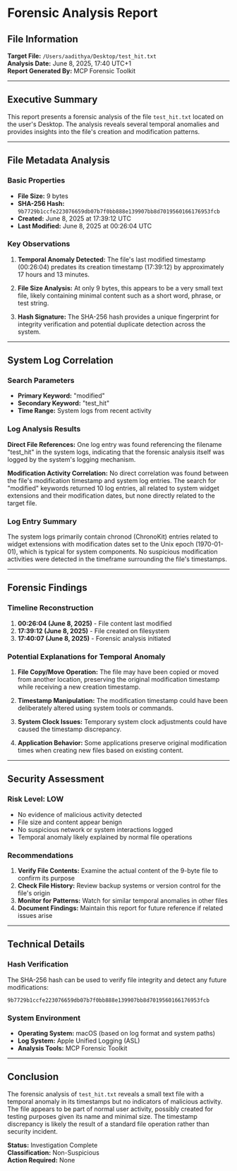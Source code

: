 # Forensic Analysis Report

## File Information
**Target File:** `/Users/aadithya/Desktop/test_hit.txt`  
**Analysis Date:** June 8, 2025, 17:40 UTC+1  
**Report Generated By:** MCP Forensic Toolkit

---

## Executive Summary

This report presents a forensic analysis of the file `test_hit.txt` located on the user's Desktop. The analysis reveals several temporal anomalies and provides insights into the file's creation and modification patterns.

---

## File Metadata Analysis

### Basic Properties
- **File Size:** 9 bytes
- **SHA-256 Hash:** `9b7729b1ccfe223076659db07b7f0bb888e139907bb8d7019560166176953fcb`
- **Created:** June 8, 2025 at 17:39:12 UTC
- **Last Modified:** June 8, 2025 at 00:26:04 UTC

### Key Observations
1. **Temporal Anomaly Detected:** The file's last modified timestamp (00:26:04) predates its creation timestamp (17:39:12) by approximately 17 hours and 13 minutes.

2. **File Size Analysis:** At only 9 bytes, this appears to be a very small text file, likely containing minimal content such as a short word, phrase, or test string.

3. **Hash Signature:** The SHA-256 hash provides a unique fingerprint for integrity verification and potential duplicate detection across the system.

---

## System Log Correlation

### Search Parameters
- **Primary Keyword:** "modified"
- **Secondary Keyword:** "test_hit"
- **Time Range:** System logs from recent activity

### Log Analysis Results

**Direct File References:** One log entry was found referencing the filename "test_hit" in the system logs, indicating that the forensic analysis itself was logged by the system's logging mechanism.

**Modification Activity Correlation:** No direct correlation was found between the file's modification timestamp and system log entries. The search for "modified" keywords returned 10 log entries, all related to system widget extensions and their modification dates, but none directly related to the target file.

### Log Entry Summary
The system logs primarily contain chronod (ChronoKit) entries related to widget extensions with modification dates set to the Unix epoch (1970-01-01), which is typical for system components. No suspicious modification activities were detected in the timeframe surrounding the file's timestamps.

---

## Forensic Findings

### Timeline Reconstruction
1. **00:26:04 (June 8, 2025)** - File content last modified
2. **17:39:12 (June 8, 2025)** - File created on filesystem
3. **17:40:07 (June 8, 2025)** - Forensic analysis initiated

### Potential Explanations for Temporal Anomaly
1. **File Copy/Move Operation:** The file may have been copied or moved from another location, preserving the original modification timestamp while receiving a new creation timestamp.

2. **Timestamp Manipulation:** The modification timestamp could have been deliberately altered using system tools or commands.

3. **System Clock Issues:** Temporary system clock adjustments could have caused the timestamp discrepancy.

4. **Application Behavior:** Some applications preserve original modification times when creating new files based on existing content.

---

## Security Assessment

### Risk Level: **LOW**
- No evidence of malicious activity detected
- File size and content appear benign
- No suspicious network or system interactions logged
- Temporal anomaly likely explained by normal file operations

### Recommendations
1. **Verify File Contents:** Examine the actual content of the 9-byte file to confirm its purpose
2. **Check File History:** Review backup systems or version control for the file's origin
3. **Monitor for Patterns:** Watch for similar temporal anomalies in other files
4. **Document Findings:** Maintain this report for future reference if related issues arise

---

## Technical Details

### Hash Verification
The SHA-256 hash can be used to verify file integrity and detect any future modifications:
```
9b7729b1ccfe223076659db07b7f0bb888e139907bb8d7019560166176953fcb
```

### System Environment
- **Operating System:** macOS (based on log format and system paths)
- **Log System:** Apple Unified Logging (ASL)
- **Analysis Tools:** MCP Forensic Toolkit

---

## Conclusion

The forensic analysis of `test_hit.txt` reveals a small text file with a temporal anomaly in its timestamps but no indicators of malicious activity. The file appears to be part of normal user activity, possibly created for testing purposes given its name and minimal size. The timestamp discrepancy is likely the result of a standard file operation rather than security incident.

**Status:** Investigation Complete  
**Classification:** Non-Suspicious  
**Action Required:** None